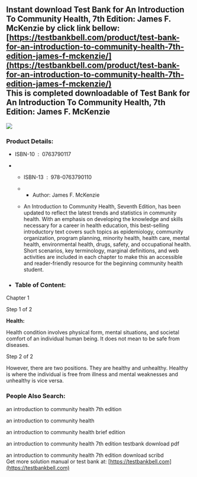 Instant download **Test Bank for An Introduction To Community Health, 7th Edition: James F. McKenzie** by click link bellow:  
[https://testbankbell.com/product/test-bank-for-an-introduction-to-community-health-7th-edition-james-f-mckenzie/](https://testbankbell.com/product/test-bank-for-an-introduction-to-community-health-7th-edition-james-f-mckenzie/)  
This is completed downloadable of Test Bank for An Introduction To Community Health, 7th Edition: James F. McKenzie
-------------------------------------------------------------------------------------------------------------------


![](https://testbankbell.com/wp-content/uploads/2023/05/an-introduction-to-community-health-james-f-mckenzie-7th-tb.jpg)
### Product Details:


* ISBN-10 ‏ : ‎ 0763790117
* * ISBN-13 ‏ : ‎ 978-0763790110
  * * Author: James F. McKenzie
   
  * An Introduction to Community Health, Seventh Edition, has been updated to reflect the latest trends and statistics in community health. With an emphasis on developing the knowledge and skills necessary for a career in health education, this best-selling introductory text covers such topics as epidemiology, community organization, program planning, minority health, health care, mental health, environmental health, drugs, safety, and occupational health. Short scenarios, key terminology, marginal definitions, and web activities are included in each chapter to make this an accessible and reader-friendly resource for the beginning community health student.
 
* ### Table of Content:

Chapter 1

Step 1 of 2


**Health:**

Health condition involves physical form, mental situations, and societal comfort of an individual human being. It does not mean to be safe from diseases.





Step 2 of 2



However, there are two positions. They are healthy and unhealthy. Healthy is where the individual is free from illness and mental weaknesses and unhealthy is vice versa.





 ### People Also Search:


 an introduction to community health 7th edition

 an introduction to community health

 an introduction to community health brief edition

 an introduction to community health 7th edition testbank download pdf

 an introduction to community health 7th edition download scribd  
  Get more solution manual or test bank at: [https://testbankbell.com](https://testbankbell.com)
